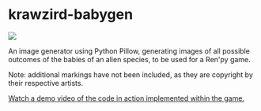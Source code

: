 # krawzird-babygen
![](https://i.imgur.com/O3A7hTK.gif)

An image generator using Python Pillow, generating images of all possible outcomes of the babies of an alien species, to be used for a Ren'py game.

Note: additional markings have not been included, as they are copyright by their respective artists.

[Watch a demo video of the code in action implemented within the game.](https://www.youtube.com/watch?v=241E9luMNPw)
